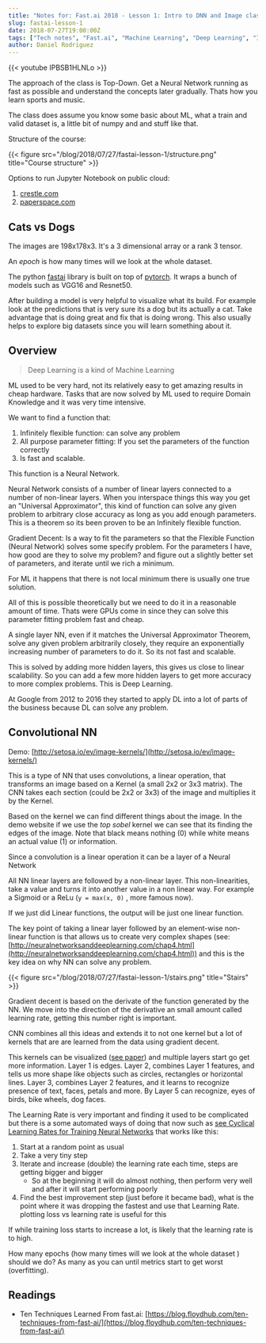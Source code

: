 ```yaml
---
title: "Notes for: Fast.ai 2018 - Lesson 1: Intro to DNN and Image classification"
slug: fastai-lesson-1
date: 2018-07-27T19:00:00Z
tags: ["Tech notes", "Fast.ai", "Machine Learning", "Deep Learning", "Image classification"]
author: Daniel Rodriguez
---
```


{{< youtube IPBSB1HLNLo >}}

The approach of the class is Top-Down. Get a Neural Network running as fast as possible and understand the concepts later gradually. Thats how you learn sports and music. 

The class does assume you know some basic about ML, what a train and valid dataset is, a little bit of numpy and and stuff like that.

Structure of the course:

{{< figure src="/blog/2018/07/27/fastai-lesson-1/structure.png" title="Course structure" >}}

Options to run Jupyter Notebook on public cloud:

1. [crestle.com](http://crestle.com/)
2. [paperspace.com](paperspace.com)

## Cats vs Dogs

The images are 198x178x3. It's a 3 dimensional array or a rank 3 tensor.

An *epoch* is how many times will we look at the whole dataset.

The python [fastai](https://github.com/fastai/fastai) library is built on top of [pytorch](https://pytorch.org/). It wraps a bunch of models such as VGG16 and Resnet50.

After building a model is very helpful to visualize what its build. For example look at the predictions that is very sure its a dog but its actually a cat. Take advantage that is doing great and fix that is doing wrong. This also usually helps to explore big datasets since you will learn something about it.

## Overview

> Deep Learning is a kind of Machine Learning

ML used to be very hard, not its relatively easy to get amazing results in cheap hardware. Tasks that are now solved by ML used to require Domain Knowledge and it was very time intensive.

We want to find a function that:

1. Infinitely flexible function: can solve any problem
2. All purpose parameter fitting: If you set the parameters of the function correctly
3. Is fast and scalable.

This function  is a Neural Network. 

Neural Network consists of a number of linear layers connected to a number of non-linear layers. When you interspace things this way you get an "Universal Approximator", this kind of function can solve any given problem to arbitrary close accuracy as long as you add enough parameters. This is a theorem so its been proven to be an Infinitely flexible function.

Gradient Decent: Is a way to fit the parameters so that the Flexible Function (Neural Network) solves some specify problem. For the parameters I have, how good are they to solve my problem? and figure out a slightly better set of parameters, and iterate until we rich a minimum.

For ML it happens that there is not local minimum there is usually one true solution.

All of this is possible theoretically but we need to do it in a reasonable amount of time. Thats were GPUs come in since they can solve this parameter fitting problem fast and cheap.

A single layer NN, even if it matches the Universal Approximator Theorem, solve any given problem arbitrarily closely, they require an exponentially increasing number of parameters to do it. So its not fast and scalable.

This is solved by adding more hidden layers, this gives us close to linear scalability. So you can add a few more hidden layers to get more accuracy to more complex problems. This is Deep Learning.

At Google from 2012 to 2016 they started to apply DL into a lot of parts of the business because DL can solve any problem.

## Convolutional NN

Demo: [http://setosa.io/ev/image-kernels/](http://setosa.io/ev/image-kernels/)

This is a type of NN that uses convolutions, a linear operation, that transforms an image based on a Kernel (a small 2x2 or 3x3 matrix). The CNN takes each section (could be 2x2 or 3x3) of the image and multiplies it by the Kernel.

Based on the kernel we can find different things about the image. In the demo website if we use the *top sobel* kernel we can see that its finding the edges of the image. Note that black means nothing (0) while white means an actual value (1) or information.

Since a convolution is a linear operation it can be a layer of a Neural Network

All NN linear layers are followed by a non-linear layer. This non-linearities, take a value and turns it into another value in a non linear way. For example a Sigmoid or a ReLu (`y = max(x, 0)` , more famous now).

If we just did Linear functions, the output will be just one linear function.

The key point of taking a linear layer followed by an element-wise non-linear function is that allows us to create very complex shapes (see: [http://neuralnetworksanddeeplearning.com/chap4.html](http://neuralnetworksanddeeplearning.com/chap4.html)) and this is the key idea on why NN can solve any problem.

{{< figure src="/blog/2018/07/27/fastai-lesson-1/stairs.png" title="Stairs" >}}

Gradient decent is based on the derivate of the function generated by the NN. We move into the direction of the derivative an small amount called learning rate, getting this number right is important.

CNN combines all this ideas and extends it to not one kernel but a lot of kernels that are are learned from the data using gradient decent.

This kernels can be visualized ([see paper](https://arxiv.org/abs/1311.2901)) and multiple layers start go get more information. Layer 1 is edges. Layer 2, combines Layer 1 features, and tells us more shape like objects such as circles, rectangles or horizontal lines. Layer 3, combines Layer 2 features, and it learns to recognize presence of text, faces, petals and more. By Layer 5 can recognize, eyes of birds, bike wheels, dog faces.

The Learning Rate is very important and finding it used to be complicated but there is a some automated ways of doing that now such as [see Cyclical Learning Rates for Training Neural Networks](https://arxiv.org/abs/1506.01186) that works like this:

1. Start at a random point as usual
2. Take a very tiny step
3. Iterate and increase (double) the learning rate each time, steps are getting bigger and bigger
	- So at the beginning it will do almost nothing, then perform very well and after it will start performing poorly
5. Find the best improvement step (just before it became bad), what is the point where it was dropping the fastest and use that Learning Rate. plotting loss vs learning rate is useful for this

If while training loss starts to increase a lot, is likely that the learning rate is to high.

How many epochs (how many times will we look at the whole dataset ) should we do? As many as you can until metrics start to get worst (overfitting).

## Readings

- Ten Techniques Learned From fast.ai: [https://blog.floydhub.com/ten-techniques-from-fast-ai/](https://blog.floydhub.com/ten-techniques-from-fast-ai/)

